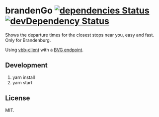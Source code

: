 # brandenGo [![dependencies Status](https://david-dm.org/open-data-potsdam/brandengo/status.svg)](https://david-dm.org/open-data-potsdam/brandengo) [![devDependency Status](https://david-dm.org/open-data-potsdam/brandengo/dev-status.svg)](https://david-dm.org/open-data-potsdam/brandengo#info=devDependencies)

Shows the departure times for the closest stops near you, easy and fast. Only for Brandenburg.

Using [vbb-client](https://github.com/derhuerst/vbb-client) with a [BVG endpoint](https://transport.rest/).

## Development

1. yarn install
2. yarn start

## License

MIT.
